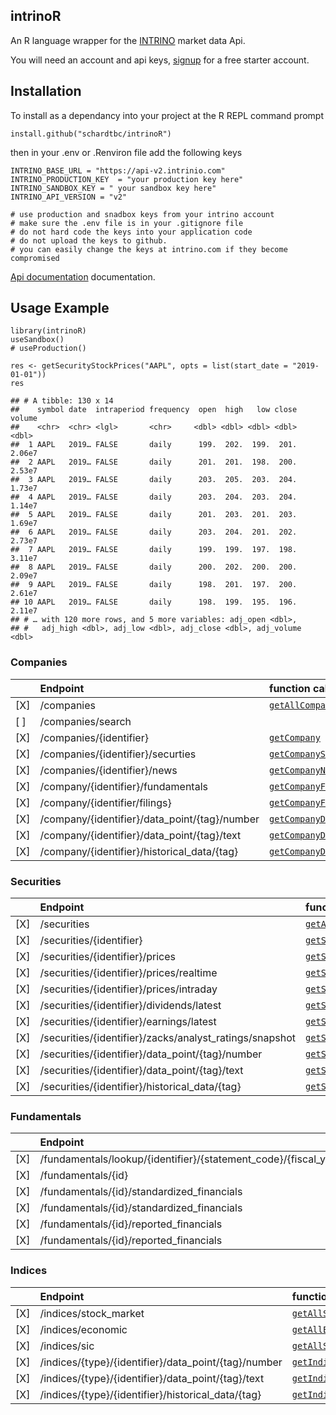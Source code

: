 intrinoR
--------

An R language wrapper for the [INTRINO](https://intrino.com) market data
Api.

You will need an account and api keys,
[signup](https://intrinio.com/signup) for a free starter account.

Installation
------------

To install as a dependancy into your project at the R REPL command
prompt

    install.github("schardtbc/intrinoR")

then in your .env or .Renviron file add the following keys

    INTRINO_BASE_URL = "https://api-v2.intrinio.com"
    INTRINO_PRODUCTION_KEY  = "your production key here"
    INTRINO_SANDBOX_KEY = " your sandbox key here"
    INTRINO_API_VERSION = "v2"

    # use production and snadbox keys from your intrino account
    # make sure the .env file is in your .gitignore file
    # do not hard code the keys into your application code
    # do not upload the keys to github.
    # you can easily change the keys at intrino.com if they become compromised

[Api
documentation](https://docs.intrinio.com/documentation/api_v2/getting_started)
documentation.

Usage Example
-------------

    library(intrinoR)
    useSandbox()
    # useProduction()

    res <- getSecurityStockPrices("AAPL", opts = list(start_date = "2019-01-01"))
    res

    ## # A tibble: 130 x 14
    ##    symbol date  intraperiod frequency  open  high   low close volume
    ##    <chr>  <chr> <lgl>       <chr>     <dbl> <dbl> <dbl> <dbl>  <dbl>
    ##  1 AAPL   2019… FALSE       daily      199.  202.  199.  201. 2.06e7
    ##  2 AAPL   2019… FALSE       daily      201.  201.  198.  200. 2.53e7
    ##  3 AAPL   2019… FALSE       daily      203.  205.  203.  204. 1.73e7
    ##  4 AAPL   2019… FALSE       daily      203.  204.  203.  204. 1.14e7
    ##  5 AAPL   2019… FALSE       daily      201.  203.  201.  203. 1.69e7
    ##  6 AAPL   2019… FALSE       daily      203.  204.  201.  202. 2.73e7
    ##  7 AAPL   2019… FALSE       daily      199.  199.  197.  198. 3.11e7
    ##  8 AAPL   2019… FALSE       daily      200.  202.  200.  200. 2.09e7
    ##  9 AAPL   2019… FALSE       daily      198.  201.  197.  200. 2.61e7
    ## 10 AAPL   2019… FALSE       daily      198.  199.  195.  196. 2.11e7
    ## # … with 120 more rows, and 5 more variables: adj_open <dbl>,
    ## #   adj_high <dbl>, adj_low <dbl>, adj_close <dbl>, adj_volume <dbl>


### Companies

|     | Endpoint                                      | function call              |
|-----|:----------------------------------------------|:-------------------------------------------------------------------|
| [X] | /companies                                    | [`getAllCompanies`](/doc/getAllCompanies.md)                       |
| [ ] | /companies/search                             |                                                                    |
| [X] | /companies/{identifier}                       | [`getCompany`](/doc/getCompany.md)                                 |
| [X] | /companies/{identifier}/securties             | [`getCompanySecurities`](/doc/getCompanySecurities.md)             |
| [X] | /companies/{identifier}/news                  | [`getCompanyNews`](/doc/getCompanyNews.md)                         |
| [X] | /company/{identifier}/fundamentals            | [`getCompanyFundamentals`](/doc/getCompanyFundamentals.md)         |
| [X] | /company/{identifier/filings}                 | [`getCompanyFilings`](/doc/getCompanyFilings.md)                   |
| [X] | /company/{identifier}/data_point/{tag}/number | [`getCompanyDataPointNumber`](/doc/getCompanyDataPointNumber.md)   |
| [X] | /company/{identifier}/data_point/{tag}/text   | [`getCompanyDataPointText`](/doc/getCompanyDataPointText.md)       |
| [X] | /company/{identifier}/historical_data/{tag}   | [`getCompanyDataPointHistory`](/doc/getCompanyDataPointHistory.md) |

### Securities

|     | Endpoint                                      | function call              |
|-----|:----------------------------------------------|:-------------------------------------------------------------------|
| [X] | /securities                                   | [`getAllSecurities`](/doc/getAllSecurities.md)                     |
| [X] | /securities/{identifier}                      | [`getSecurityById`](/doc/getSecurityById.md)                            |
| [X] | /securities/{identifier}/prices               | [`getSecurityStockPrices`](/doc/getSecurityStockPrices.md)              |
| [X] | /securities/{identifier}/prices/realtime      | [`getSecurityRealtimePrice`](/doc/getSecurityRealtimePrice.md)          |
| [X] | /securities/{identifier}/prices/intraday      | [`getSecurityIntradayPrices`](/doc/getSecurityIntradayPrices.md)        |
| [X] | /securities/{identifier}/dividends/latest     | [`getSecurityDividendsLatest`](/doc/getSecurityDividendsLatest.md)      |
| [X] | /securities/{identifier}/earnings/latest      | [`getSecurityEarningsLatest`](/doc/getSecurityEarningsLatest.md)        |
| [X] | /securities/{identifier}/zacks/analyst_ratings/snapshot | [`getSecurityZacksAnalystRatingsSnapshot`](/doc/getSecurityZacksAnalystRatingsSnapshot.md) |
| [X] | /securities/{identifier}/data_point/{tag}/number | [`getSecurityDataPointNumber`](/doc/getSecurityDataPointNumber.md) |
| [X] | /securities/{identifier}/data_point/{tag}/text | [`getSecurityDataPointText`](/doc/getSecurityDataPointText.md) |
| [X] | /securities/{identifier}/historical_data/{tag} | [`getSecurityDataPointHistory`](/doc/getSecurityDataPointHistory.md) |

### Fundamentals

|     | Endpoint                                      | function call              |
|-----|:----------------------------------------------|:-------------------------------------------------------------------|
| [X] | /fundamentals/lookup/{identifier}/{statement_code}/{fiscal_year}/{fiscal_period} | [`lookupFundamental`](/doc/lookupFundamental.md) |
| [X] | /fundamentals/{id}                            | [`getFundamentalById`](/doc/getFundamentalById.md)                       |
| [X] | /fundamentals/{id}/standardized_financials    | [`getStandardizedFinancials`](/doc/getStandardizedFinancials.md)         |
| [X] | /fundamentals/{id}/standardized_financials    | [`getStandardizedFinancialsTable`](/doc/getStandardizedFinancialsTable.md) |
| [X] | /fundamentals/{id}/reported_financials        | [`getReportedFinancials`](/doc/getReportedFinancials.md)                 |
| [X] | /fundamentals/{id}/reported_financials        | [`getReportedFinancialsTable`](/doc/getReportedFinancialsTable.md)       |

### Indices 

|     | Endpoint                                             | function call              |
|-----|:-----------------------------------------------------|:--------------------------------------------------------------|
| [X] | /indices/stock_market                                | [`getAllStockMarketIndicies`](/doc/getAllStockMarketIndicies.md)   |
| [X] | /indices/economic                                    | [`getAllEconomicIndicies`](/doc/getAllEconomicIndicies.md)         |
| [X] | /indices/sic                                         | [`getAllSicIndicies`](/doc/getAllSicIndicies.md)                   |
| [X] | /indices/{type}/{identifier}/data_point/{tag}/number | [`getIndicesDataPointNumber`](/doc/getIndicesDataPointNumber.md)   |
| [X] | /indices/{type}/{identifier}/data_point/{tag}/text   | [`getIndicesDataPointText`](/doc/getIndicesDataPointText.md)       |
| [X] | /indices/{type}/{identifier}/historical_data/{tag}   | [`getIndicesDataPointHistory`](/doc/getIndicesDataPointHistory.md) |



